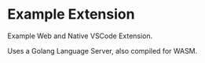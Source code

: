 # Example Extension

Example Web and Native VSCode Extension.

Uses a Golang Language Server, also compiled for WASM.
